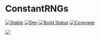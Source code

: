 # ConstantRNGs

[![Stable](https://img.shields.io/badge/docs-stable-blue.svg)](https://cscherrer.github.io/ConstantRNGs.jl/stable/)
[![Dev](https://img.shields.io/badge/docs-dev-blue.svg)](https://cscherrer.github.io/ConstantRNGs.jl/dev/)
[![Build Status](https://github.com/cscherrer/ConstantRNGs.jl/actions/workflows/CI.yml/badge.svg?branch=main)](https://github.com/cscherrer/ConstantRNGs.jl/actions/workflows/CI.yml?query=branch%3Amain)
[![Coverage](https://codecov.io/gh/cscherrer/ConstantRNGs.jl/branch/main/graph/badge.svg)](https://codecov.io/gh/cscherrer/ConstantRNGs.jl)

![](https://imgs.xkcd.com/comics/random_number.png)
